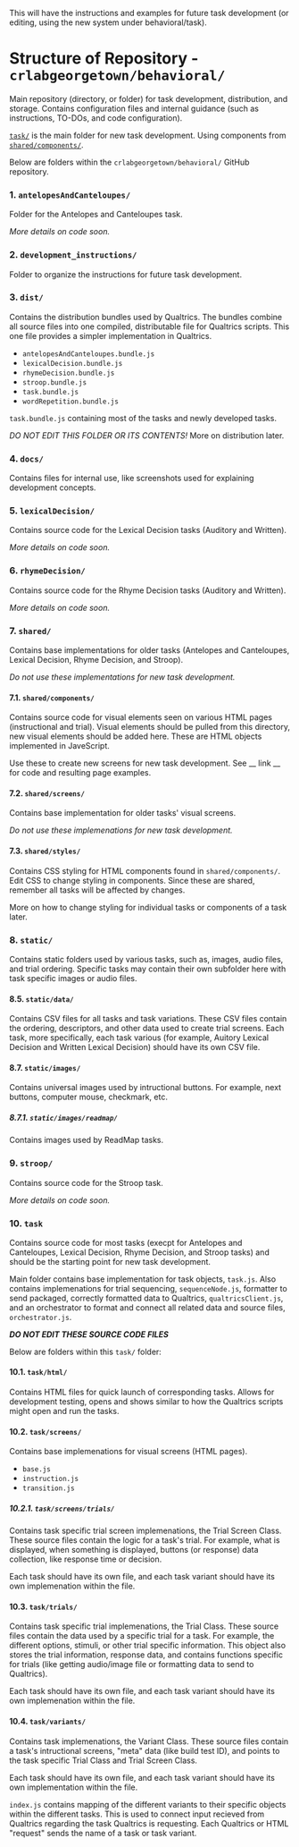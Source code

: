 This will have the instructions and examples for future task development (or editing, using the new system under behavioral/task).

# Structure of Repository - `crlabgeorgetown/behavioral/` #

Main repository (directory, or folder) for task development, distribution, and storage. Contains configuration files and internal guidance (such as instructions, TO-DOs, and code configuration).

[`task/`](#10-task) is the main folder for new task development. Using components from [`shared/components/`](#71-sharedcomponents).

Below are folders within the `crlabgeorgetown/behavioral/` GitHub repository.

### 1. `antelopesAndCanteloupes/` ###

Folder for the Antelopes and Canteloupes task.

*More details on code soon.*

### 2. `development_instructions/` ### 

Folder to organize the instructions for future task development.

### 3. `dist/` ###

Contains the distribution bundles used by Qualtrics. The bundles combine all source files into one compiled, distributable file for Qualtrics scripts. This one file provides a simpler implementation in Qualtrics.

* `antelopesAndCanteloupes.bundle.js`
* `lexicalDecision.bundle.js`
* `rhymeDecision.bundle.js`
* `stroop.bundle.js`
* `task.bundle.js`
* `wordRepetition.bundle.js`

`task.bundle.js` containing most of the tasks and newly developed tasks.

*DO NOT EDIT THIS FOLDER OR ITS CONTENTS!* More on distribution later.

### 4. `docs/` ###

Contains files for internal use, like screenshots used for explaining development concepts.

### 5. `lexicalDecision/` ###

Contains source code for the Lexical Decision tasks (Auditory and Written).

*More details on code soon.*

### 6. `rhymeDecision/` ###

Contains source code for the Rhyme Decision tasks (Auditory and Written).

*More details on code soon.*

### 7. `shared/` ###

Contains base implementations for older tasks (Antelopes and Canteloupes, Lexical Decision, Rhyme Decision, and Stroop).

*Do not use these implementations for new task development.*

#### 7.1. `shared/components/` ####

Contains source code for visual elements seen on various HTML pages (instructional and trial). Visual elements should be pulled from this directory, new visual elements should be added here. These are HTML objects implemented in JaveScript.

Use these to create new screens for new task development. See __ link __ for code and resulting page examples.

#### 7.2. `shared/screens/` ####

Contains base implementation for older tasks' visual screens.

*Do not use these implemenations for new task development.*

#### 7.3. `shared/styles/` ####

Contains CSS styling for HTML components found in `shared/components/`. Edit CSS to change styling in components. Since these are shared, remember all tasks will be affected by changes.

More on how to change styling for individual tasks or components of a task later.

### 8. `static/` ###

Contains static folders used by various tasks, such as, images, audio files, and trial ordering. Specific tasks may contain their own subfolder here with task specific images or audio files. 

#### 8.5. `static/data/` ####

Contains CSV files for all tasks and task variations. These CSV files contain the ordering, descriptors, and other data used to create trial screens. Each task, more specifically, each task various (for example, Auitory Lexical Decision and Written Lexical Decision) should have its own CSV file.

#### 8.7. `static/images/` ####

Contains universal images used by intructional buttons. For example, next buttons, computer mouse, checkmark, etc.

##### 8.7.1. `static/images/readmap/` #####

Contains images used by ReadMap tasks.

### 9. `stroop/` ###

Contains source code for the Stroop task.

*More details on code soon.*

### 10. `task` ###

Contains source code for most tasks (execpt for Antelopes and Canteloupes, Lexical Decision, Rhyme Decision, and Stroop tasks) and should be the starting point for new task development.

Main folder contains base implementation for task objects, `task.js`. Also contains implemenations for trial sequencing, `sequenceNode.js`, formatter to send packaged, correctly formatted data to Qualtrics, `qualtricsClient.js`, and an orchestrator to format and connect all related data and source files, `orchestrator.js`.

***DO NOT EDIT THESE SOURCE CODE FILES***

Below are folders within this `task/` folder:

#### 10.1. `task/html/` ####

Contains HTML files for quick launch of corresponding tasks. Allows for development testing, opens and shows similar to how the Qualtrics scripts might open and run the tasks. 

#### 10.2. `task/screens/` ####

Contains base implemenations for visual screens (HTML pages).

* `base.js`
* `instruction.js`
* `transition.js`

##### 10.2.1. `task/screens/trials/` #####

Contains task specific trial screen implemenations, the Trial Screen Class. These source files contain the logic for a task's trial. For example, what is displayed, when something is displayed, buttons (or response) data collection, like response time or decision.

Each task should have its own file, and each task variant should have its own implemenation within the file.

#### 10.3. `task/trials/` ####

Contains task specific trial implemenations, the Trial Class. These source files contain the data used by a specific trial for a task. For example, the different options, stimuli, or other trial specific information. This object also stores the trial information, response data, and contains functions specific for trials (like getting audio/image file or formatting data to send to Qualtrics).

Each task should have its own file, and each task variant should have its own implemenation within the file.

#### 10.4. `task/variants/` ####

Contains task implemenations, the Variant Class. These source files contain a task's intructional screens, "meta" data (like build test ID), and points to the task specific Trial Class and Trial Screen Class.

Each task should have its own file, and each task variant should have its own implementation within the file.

`index.js` contains mapping of the different variants to their specific objects within the different tasks. This is used to connect input recieved from Qualtrics regarding the task Qualtrics is requesting. Each Qualtrics or HTML "request" sends the name of a task or task variant.